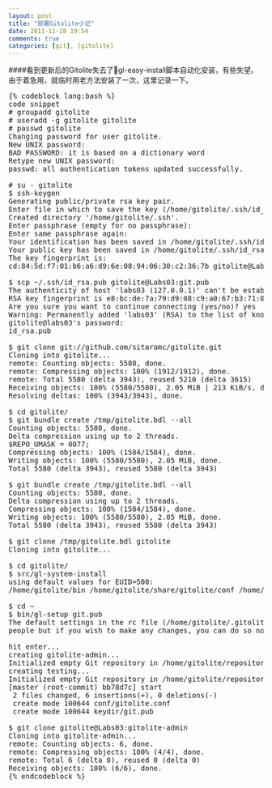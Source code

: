 ```yaml
---
layout: post
title: "部署Gitolite小记"
date: 2011-11-28 19:54
comments: true
categories: [git], [gitolite]
---
```

####看到更新后的Gitolite失去了gl-easy-install脚本自动化安装，有些失望。由于着急用，就临时用老方法安装了一次，这里记录一下。

<pre>
{% codeblock lang:bash %}
code snippet
# groupadd gitolite
# useradd -g gitolite gitolite
# passwd gitolite
Changing password for user gitolite.
New UNIX password: 
BAD PASSWORD: it is based on a dictionary word
Retype new UNIX password: 
passwd: all authentication tokens updated successfully.

# su - gitolite
$ ssh-keygen 
Generating public/private rsa key pair.
Enter file in which to save the key (/home/gitolite/.ssh/id_rsa): 
Created directory '/home/gitolite/.ssh'.
Enter passphrase (empty for no passphrase): 
Enter same passphrase again: 
Your identification has been saved in /home/gitolite/.ssh/id_rsa.
Your public key has been saved in /home/gitolite/.ssh/id_rsa.pub.
The key fingerprint is:
cd:84:5d:f7:01:b6:a6:d9:6e:08:94:06:30:c2:36:7b gitolite@Labs03

$ scp ~/.ssh/id_rsa.pub gitolite@Labs03:git.pub
The authenticity of host 'labs03 (127.0.0.1)' can't be established.
RSA key fingerprint is e8:bc:de:7a:79:d9:08:c9:a0:67:b3:71:0f:98:24:3a.
Are you sure you want to continue connecting (yes/no)? yes
Warning: Permanently added 'labs03' (RSA) to the list of known hosts.
gitolite@labs03's password: 
id_rsa.pub                                                                                                                                                  100%  397     0.4KB/s   00:00   
 
$ git clone git://github.com/sitaramc/gitolite.git
Cloning into gitolite...
remote: Counting objects: 5580, done.
remote: Compressing objects: 100% (1912/1912), done.
remote: Total 5580 (delta 3943), reused 5210 (delta 3615)
Receiving objects: 100% (5580/5580), 2.05 MiB | 213 KiB/s, done.
Resolving deltas: 100% (3943/3943), done.

$ cd gitolite/
$ git bundle create /tmp/gitolite.bdl --all
Counting objects: 5580, done.
Delta compression using up to 2 threads.
$REPO_UMASK = 0077;
Compressing objects: 100% (1584/1584), done.
Writing objects: 100% (5580/5580), 2.05 MiB, done.
Total 5580 (delta 3943), reused 5580 (delta 3943)

$ git bundle create /tmp/gitolite.bdl --all
Counting objects: 5580, done.
Delta compression using up to 2 threads.
Compressing objects: 100% (1584/1584), done.
Writing objects: 100% (5580/5580), 2.05 MiB, done.
Total 5580 (delta 3943), reused 5580 (delta 3943)

$ git clone /tmp/gitolite.bdl gitolite
Cloning into gitolite...

$ cd gitolite/
$ src/gl-system-install 
using default values for EUID=500:
/home/gitolite/bin /home/gitolite/share/gitolite/conf /home/gitolite/share/gitolite/hooks

$ cd ~
$ bin/gl-setup git.pub 
The default settings in the rc file (/home/gitolite/.gitolite.rc) are fine for most
people but if you wish to make any changes, you can do so now.

hit enter...
creating gitolite-admin...
Initialized empty Git repository in /home/gitolite/repositories/gitolite-admin.git/
creating testing...
Initialized empty Git repository in /home/gitolite/repositories/testing.git/
[master (root-commit) bb78d7c] start
 2 files changed, 6 insertions(+), 0 deletions(-)
 create mode 100644 conf/gitolite.conf
 create mode 100644 keydir/git.pub

$ git clone gitolite@Labs03:gitolite-admin
Cloning into gitolite-admin...
remote: Counting objects: 6, done.
remote: Compressing objects: 100% (4/4), done.
remote: Total 6 (delta 0), reused 0 (delta 0)
Receiving objects: 100% (6/6), done.
{% endcodeblock %}
</pre>
